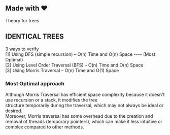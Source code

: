 Made with :heart:  
-----------------
Theory for trees  

IDENTICAL TREES  
-----------------
3 ways to verify  
[1] Using DFS (simple recursion) – O(n) Time and O(n) Space ---- (Most Optimal)  
[2] Using Level Order Traversal (BFS) – O(n) Time and O(n) Space  
[3] Using Morris Traversal – O(n) Time and O(1) Space  

### Most Optimal approach
Although Morris Traversal has efficient space complexity because it doesn't use recursion or a stack, it modifies the tree    
structure temporarily during the traversal, which may not always be ideal or desired.  
Moreover, Morris traversal has some overhead due to the creation and removal of threads (temporary pointers), which can make it   less intuitive or complex compared to other methods.  


